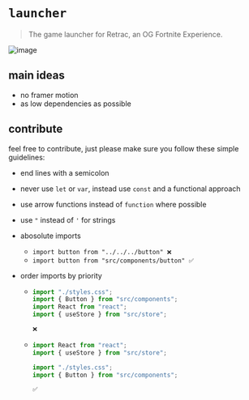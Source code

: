 # `launcher`

> The game launcher for Retrac, an OG Fortnite Experience.

![image](https://github.com/user-attachments/assets/bf159010-114b-4205-b5d5-9dcbc8c87433)

## main ideas

- no framer motion
- as low dependencies as possible

## contribute

feel free to contribute, just please make sure you follow these simple guidelines:

- end lines with a semicolon
- never use `let` or `var`, instead use `const` and a functional approach
- use arrow functions instead of `function` where possible
- use `"` instead of `'` for strings

- abosolute imports
  - `import button from "../../../button" ❌`
  - `import button from "src/components/button" ✅`
- order imports by priority

  - ```ts
    import "./styles.css";
    import { Button } from "src/components";
    import React from "react";
    import { useStore } from "src/store";

    ❌
    ```

  - ```ts
    import React from "react";
    import { useStore } from "src/store";

    import "./styles.css";
    import { Button } from "src/components";

    ✅
    ```
